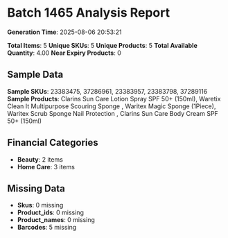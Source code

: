 # Batch 1465 Analysis Report

**Generation Time**: 2025-08-06 20:53:21

**Total Items**: 5
**Unique SKUs**: 5
**Unique Products**: 5
**Total Available Quantity**: 4.00
**Near Expiry Products**: 0

## Sample Data
**Sample SKUs**: 23383475, 37286961, 23383957, 23383798, 37289116
**Sample Products**: Clarins Sun Care Lotion Spray SPF 50+ (150ml), Waretix Clean It Multipurpose Scouring Sponge , Waritex Magic Sponge (1Piece), Waritex Scrub Sponge Nail Protection , Clarins Sun Care Body Cream SPF 50+ (150ml)

## Financial Categories
- **Beauty**: 2 items
- **Home Care**: 3 items

## Missing Data
- **Skus**: 0 missing
- **Product_ids**: 0 missing
- **Product_names**: 0 missing
- **Barcodes**: 5 missing
